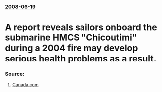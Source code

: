 ### [2008-06-19](/news/2008/06/19/index.md)

#  A report reveals sailors onboard the submarine HMCS "Chicoutimi" during a 2004 fire may develop serious health problems as a result. 




### Source:

1. [Canada.com](http://www.canada.com/cityguides/winnipeg/info/story.html?id=a9b4e162-91b0-4c46-96f6-0b370fc4e8e9)
